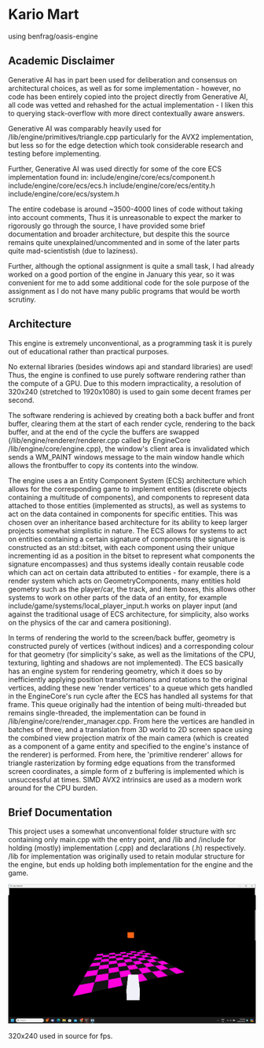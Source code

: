 # Kario Mart

using benfrag/oasis-engine

## Academic Disclaimer
Generative AI has in part been used for deliberation and consensus on architectural choices, as well as for some implementation - however, no code has been entirely copied into the project directly from Generative AI, all code was vetted and rehashed for the actual implementation - I liken this to querying stack-overflow with more direct contextually aware answers.

Generative AI was comparably heavily used for /lib/engine/primitives/triangle.cpp particularly for the AVX2 implementation, but less so for the edge detection which took considerable research and testing before implementing.

Further, Generative AI was used directly for some of the core ECS implementation found in:
include/engine/core/ecs/component.h
include/engine/core/ecs/ecs.h
include/engine/core/ecs/entity.h
include/engine/core/ecs/system.h


The entire codebase is around ~3500-4000 lines of code without taking into account comments,
Thus it is unreasonable to expect the marker to rigorously go through the source, I have provided some brief documentation and broader architecture, but despite this the source remains quite unexplained/uncommented and in some of the later parts quite mad-scientistish (due to laziness).

Further, although the optional assignment is quite a small task, I had already worked on a good portion of the engine in January this year, so it was convenient for me to add some additional code for the sole purpose of the assignment as I do not have many public programs that would be worth scrutiny.

## Architecture

This engine is extremely unconventional, as a programming task it is purely out of educational rather than practical purposes.

No external libraries (besides windows api and standard libraries) are used! Thus, the engine is confined to use purely software rendering rather than the compute of a GPU. Due to this modern impracticality, a resolution of 320x240 (stretched to 1920x1080) is used to gain some decent frames per second.

The software rendering is achieved by creating both a back buffer and front buffer, clearing them at the start of each render cycle, rendering to the back buffer, and at the end of the cycle the buffers are swapped (/lib/engine/renderer/renderer.cpp called by EngineCore /lib/engine/core/engine.cpp), the window's client area is invalidated which sends a WM_PAINT windows message to the main window handle which allows the frontbuffer to copy its contents into the window.

The engine uses a an Entity Component System (ECS) architecture which allows for the corresponding game to implement entities (discrete objects containing a multitude of components), and components to represent data attached to those entities (implemented as structs), as well as systems to act on the data contained in components for specific entities. This was chosen over an inheritance based architecture for its ability to keep larger projects somewhat simplistic in nature. The ECS allows for systems to act on entities containing a certain signature of components (the signature is constructed as an std::bitset, with each component using their unique incrementing id as a position in the bitset to represent what components the signature encompasses) and thus systems ideally contain reusable code which can act on certain data attributed to entities - for example, there is a render system which acts on GeometryComponents, many entities hold geometry such as the player/car, the track, and item boxes, this allows other systems to work on other parts of the data of an entity, for example include/game/systems/local_player_input.h works on player input (and against the traditional usage of ECS architecture, for simplicity, also works on the physics of the car and camera positioning).

In terms of rendering the world to the screen/back buffer, geometry is constructed purely of vertices (without indices) and a corresponding colour for that geometry (for simplicity's sake, as well as the limitations of the CPU, texturing, lighting and shadows are not implemented). The ECS basically has an engine system for rendering geometry, which it does so by inefficiently applying position transformations and rotations to the original vertices, adding these new 'render vertices' to a queue which gets handled in the EngineCore's run cycle after the ECS has handled all systems for that frame. This queue originally had the intention of being multi-threaded but remains single-threaded, the implementation can be found in /lib/engine/core/render_manager.cpp. From here the vertices are handled in batches of three, and a translation from 3D world to 2D screen space using the combined view projection matrix of the main camera (which is created as a component of a game entity and specified to the engine's instance of the renderer) is performed. From here, the 'primitive renderer' allows for triangle rasterization by forming edge equations from the transformed screen coordinates, a simple form of z buffering is implemented which is unsuccessful at times. SIMD AVX2 intrinsics are used as a modern work around for the CPU burden.


## Brief Documentation

This project uses a somewhat unconventional folder structure with src containing only main.cpp with the entry point, and /lib and /include for holding (mostly) implementation (.cpp) and declarations (.h) respectively. /lib for implementation was originally used to retain modular structure for the engine, but ends up holding both implementation for the engine and the game.

![High res 1920x1080 rasterizing.](https://github.com/benfrag/kario-mart/blob/main/high_res.png?raw=true)

320x240 used in source for fps.
